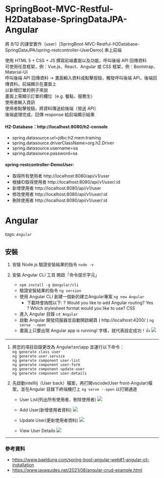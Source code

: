 # SpringBoot-MVC-Restful-H2Database-SpringDataJPA-Angular

將 8/12 的課堂實作（user）[SpringBoot-MVC-Restful-H2Database-SpringDataJPA/spring-restcontroller-UserDemo] 串上前端

使用 HTML 5 + CSS + JS 撰寫前端畫面以及功能，呼叫後端 API 回傳資料  
可使用任意框架，例：Vue.js、React、Angular 或 CSS 框架，例：Bootstrap、Material-UI  
呼叫後端 API 回傳資料 -> 畫面輸入資料或點擊按鈕，觸發呼叫後端 API，後端回傳資料，前端顯示在畫面上  
以新增訂單的例子來說  
畫面上需顯示訂單的欄位（e.g. 餐點、服務生）  
使用者輸入資訊  
使用者點擊按鈕，將資料傳送給後端（發送 API）  
後端處理完成，回傳 response 給前端顯示結果  

#### H2-Database：http://localhost:8080/h2-console
* spring.datasource.url=jdbc:h2:mem:training
* spring.datasource.driverClassName=org.h2.Driver
* spring.datasource.username=sa
* spring.datasource.password=sa

#### spring-restcontroller-DemoUser:

* 取得所有使用者 http://localhost:8080/api/v1/user  
* 根據ID取得使用者 http://localhost:8080/api/v1/user/:id  
* 新增使用者 http://localhost:8080/api/v1/user  
* 修改使用者 http://localhost:8080/api/v1/user/:id  
* 刪除使用者 http://localhost:8080/api/v1/user/:id

# Angular

###### tags: `Angular`

## 安裝
1. 安裝 Node.js
驗證安裝結果的指令 `node -v`


2. 安裝 Angular CLI 工具
開啟「命令提示字元」 
    * `npm install -g @angular/cli`
    * 驗證安裝結果的指令 `ng version`
    * 使用 Angular CLI 創建一個新的建立Angular專案 `ng new Angular`
        * 下載時會詢問以下:
        ? Would you like to add Angular routing? Yes  
? Which stylesheet format would you like to use? CSS
    * 進入 Angular 目錄 `cd Angular`
    * 啟動 Angular 開發伺服器並自動開啟網頁 ( http://localhost:4200/ ) `ng serve --open`
    * 畫面上只要出現 Angular app is running! 字樣，就代表設定成功！👍
    ![](https://i.imgur.com/HOGgBXS.png)

---
1. 將您的項目目錄更改為 Angular\src\app 並運行以下命令：  
    `ng generate class user`  
    `ng generate user.service`  
    `ng generate component user-list`  
    `ng generate component user-form`  
    `ng generate component update-user`  
    `ng generate component user-details`  

2.  先啟動intelllij（User back）檔案，再打開vscode(User front-Angular)檔案，並在Angular 目錄下終端機打上 `ng serve --open` 以打開通道

    * User List(列出所有使用者、刪除使用者)
    ![](https://i.imgur.com/gVf1al4.png)

    * Add User(新增使用者資料)
    ![](https://i.imgur.com/BfTSqs9.png)

    * Update User(更新使用者資料)
    ![](https://i.imgur.com/srhE6sB.png)

    * View User Details
    ![](https://i.imgur.com/rAgyyfY.png)


---
### 參考資料
* https://www.baeldung.com/spring-boot-angular-web#1-angular-cli-installation
* https://www.javaguides.net/2021/08/angular-crud-example.html
